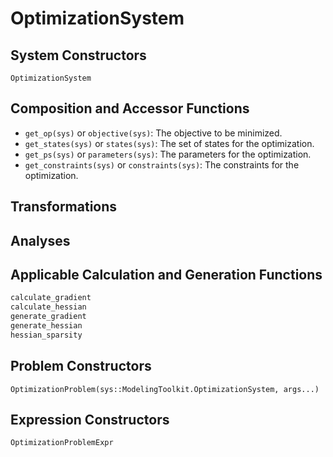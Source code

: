 # OptimizationSystem

## System Constructors

```@docs
OptimizationSystem
```

## Composition and Accessor Functions

- `get_op(sys)` or `objective(sys)`: The objective to be minimized.
- `get_states(sys)` or `states(sys)`: The set of states for the optimization.
- `get_ps(sys)` or `parameters(sys)`: The parameters for the optimization.
- `get_constraints(sys)` or `constraints(sys)`: The constraints for the optimization.

## Transformations

## Analyses

## Applicable Calculation and Generation Functions

```julia
calculate_gradient
calculate_hessian
generate_gradient
generate_hessian
hessian_sparsity
```

## Problem Constructors

```@docs
OptimizationProblem(sys::ModelingToolkit.OptimizationSystem, args...)
```

## Expression Constructors

```@docs
OptimizationProblemExpr
```
